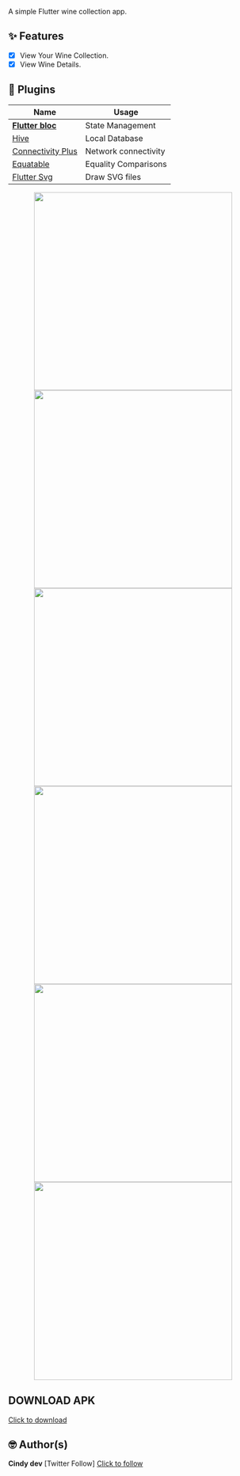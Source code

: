 A simple Flutter wine collection app.

## ✨ Features

- [x] View Your Wine Collection.
- [x] View Wine Details.

## 🔌 Plugins

| Name                                                          | Usage                                               |
| -------------------------------------------------------       | --------------------------------------------------- |
| [**Flutter bloc**](https://pub.dev/packages/flutter_bloc)     | State Management
| [Hive](https://pub.dev/packages/hive)                         | Local Database
|[Connectivity Plus](https://pub.dev/packages/connectivity_plus)| Network connectivity
|[Equatable](https://pub.dev/packages/equatable)                | Equality Comparisons
|[Flutter Svg](https://pub.dev/packages/flutter_svg)            | Draw SVG files


<p align="center">
  <img src="assets\screenshots\splash.png" width="400">
  <img src="assets\screenshots\welcome.png" width="400">
  <img src="assets\screenshots\collection.png" width="400">
  <img src="assets\screenshots\detail.png" width="400">
  <img src="assets\screenshots\notes.png" width="400">
  <img src="assets\screenshots\history.png" width="400">
  </p>

## DOWNLOAD APK
<a href= 'https://drive.google.com/file/d/1eA5FYhL0rOIH72krxH7Ga33GJcL0xhSl/view?usp=sharing'> Click to download </a>

## 🤓 Author(s)
**Cindy dev**
[Twitter Follow] <a href= "https://twitter.com/cindyDev_"> Click to follow </a>
